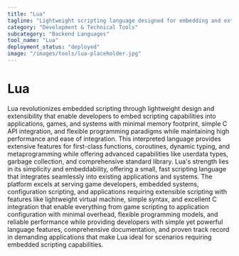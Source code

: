 ```yaml
---
title: "Lua"
tagline: "Lightweight scripting language designed for embedding and extension"
category: "Development & Technical Tools"
subcategory: "Backend Languages"
tool_name: "Lua"
deployment_status: "deployed"
image: "/images/tools/lua-placeholder.jpg"
---
```


# Lua

Lua revolutionizes embedded scripting through lightweight design and extensibility that enable developers to embed scripting capabilities into applications, games, and systems with minimal memory footprint, simple C API integration, and flexible programming paradigms while maintaining high performance and ease of integration. This interpreted language provides extensive features for first-class functions, coroutines, dynamic typing, and metaprogramming while offering advanced capabilities like userdata types, garbage collection, and comprehensive standard library. Lua's strength lies in its simplicity and embeddability, offering a small, fast scripting language that integrates seamlessly into existing applications and systems. The platform excels at serving game developers, embedded systems, configuration scripting, and applications requiring extensible scripting with features like lightweight virtual machine, simple syntax, and excellent C integration that enable everything from game scripting to application configuration with minimal overhead, flexible programming models, and reliable performance while providing developers with simple yet powerful language features, comprehensive documentation, and proven track record in demanding applications that make Lua ideal for scenarios requiring embedded scripting capabilities.